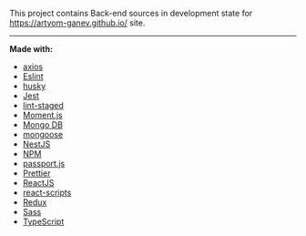  This project contains Back-end sources in development state for https://artyom-ganev.github.io/ site.  
- - - -
**Made with:**
* [axios](https://github.com/axios/axios/)
* [Eslint](https://eslint.org)
* [husky](https://github.com/typicode/husky)
* [Jest](https://jestjs.io/)
* [lint-staged](https://github.com/okonet/lint-staged)
* [Moment.js](https://momentjs.com)
* [Mongo DB](https://www.mongodb.com)
* [mongoose](https://mongoosejs.com)
* [NestJS](https://nestjs.com)
* [NPM](https://www.npmjs.com)
* [passport.js](http://www.passportjs.org)
* [Prettier](https://prettier.io)
* [ReactJS](https://reactjs.org)
* [react-scripts](https://www.npmjs.com/package/react-scripts)
* [Redux](https://redux.js.org)
* [Sass](https://sass-lang.com)
* [TypeScript](https://www.typescriptlang.org)
